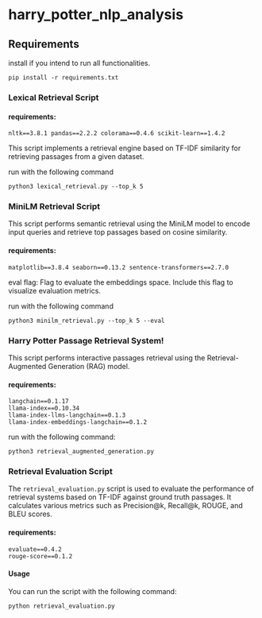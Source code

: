 # harry_potter_nlp_analysis

## Requirements

install if you intend to run all functionalities.

``
pip install -r requirements.txt
``

### Lexical Retrieval Script

#### requirements:
``
nltk==3.8.1
pandas==2.2.2
colorama==0.4.6
scikit-learn==1.4.2
``

This script implements a retrieval engine based on TF-IDF similarity for retrieving passages from a given dataset.

run with the following command


``
python3 lexical_retrieval.py --top_k 5
``

### MiniLM Retrieval Script
This script performs semantic retrieval using the MiniLM model to encode input queries and retrieve top passages based on cosine similarity.

#### requirements:
``
matplotlib==3.8.4
seaborn==0.13.2
sentence-transformers==2.7.0
``

eval flag: 
Flag to evaluate the embeddings space. Include this flag to visualize evaluation metrics.

run with the following command

``
python3 minilm_retrieval.py --top_k 5 --eval
``


### Harry Potter Passage Retrieval System!

This script performs interactive passages retrieval using the Retrieval-Augmented Generation (RAG) model.

#### requirements:
````
langchain==0.1.17
llama-index==0.10.34
llama-index-llms-langchain==0.1.3
llama-index-embeddings-langchain==0.1.2
````

run with the following command:

``python3 retrieval_augmented_generation.py
``


### Retrieval Evaluation Script

The `retrieval_evaluation.py` script is used to evaluate the performance of retrieval systems based on TF-IDF against ground truth passages. It calculates various metrics such as Precision@k, Recall@k, ROUGE, and BLEU scores.

#### requirements:
````
evaluate==0.4.2
rouge-score==0.1.2
````

#### Usage

You can run the script with the following command:

```bash
python retrieval_evaluation.py 
